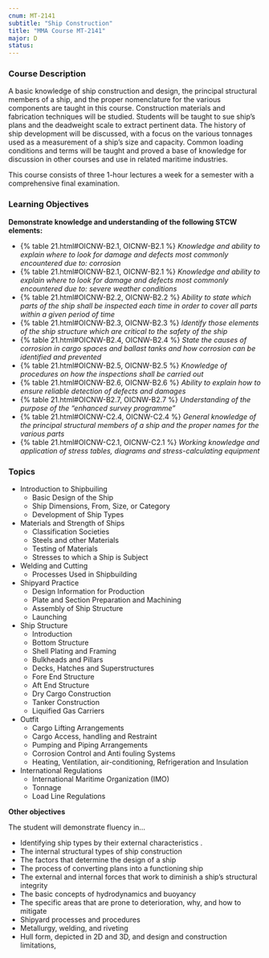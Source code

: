 ```yaml
---
cnum: MT-2141
subtitle: "Ship Construction"
title: "MMA Course MT-2141"
major: D
status: 
---
```


### Course Description

A basic knowledge of ship construction and design, the principal structural members of a ship, and the proper nomenclature for the various components are taught in this course. Construction materials and fabrication techniques will be studied. Students will be taught to sue ship’s plans and the deadweight scale to extract pertinent data. The history of ship development will be discussed, with a focus on the various tonnages used as a measurement of a ship’s size and capacity. Common loading conditions and terms will be taught and proved a base of knowledge for discussion in other courses and use in related maritime industries.

This course consists of three 1-hour lectures a week for a semester with a comprehensive final examination.


### Learning Objectives

**Demonstrate knowledge and understanding of the following STCW elements:**

* {% table 21.html#OICNW-B2.1, OICNW-B2.1 %} *Knowledge and ability to explain where to look for damage and defects most commonly encountered due to: corrosion*
* {% table 21.html#OICNW-B2.1, OICNW-B2.1 %} *Knowledge and ability to explain where to look for damage and defects most commonly encountered due to: severe weather conditions*
* {% table 21.html#OICNW-B2.2, OICNW-B2.2 %} *Ability to state which parts of the ship shall be inspected each time in order to cover all parts within a given period of time*
* {% table 21.html#OICNW-B2.3, OICNW-B2.3 %} *Identify those elements of the ship structure which are critical to the safety of the ship*
* {% table 21.html#OICNW-B2.4, OICNW-B2.4 %} *State the causes of corrosion in cargo spaces and ballast tanks and how corrosion can be identified and prevented*
* {% table 21.html#OICNW-B2.5, OICNW-B2.5 %} *Knowledge of procedures on how the inspections shall be carried out*
* {% table 21.html#OICNW-B2.6, OICNW-B2.6 %} *Ability to explain how to ensure reliable detection of defects and damages*
* {% table 21.html#OICNW-B2.7, OICNW-B2.7 %} *Understanding of the purpose of the “enhanced survey programme”*
* {% table 21.html#OICNW-C2.4, OICNW-C2.4 %} *General knowledge of the principal structural members of a ship and the proper names for the various parts*
* {% table 21.html#OICNW-C2.1, OICNW-C2.1 %} *Working knowledge and application of stress tables, diagrams and stress-calculating equipment*


### Topics

* Introduction to Shipbuiling
	* Basic Design of the Ship
	* Ship Dimensions, From, Size, or Category
	* Development of Ship Types
* Materials and Strength of Ships
	* Classification Societies
	* Steels and other Materials
	* Testing of Materials
	* Stresses to which a Ship is Subject
* Welding and Cutting
	* Processes Used in Shipbuilding
* Shipyard Practice
	* Design Information for Production
	* Plate and Section Preparation and Machining
	* Assembly of Ship Structure
	* Launching
* Ship Structure
	* Introduction
	* Bottom Structure
	* Shell Plating and Framing
	* Bulkheads and Pillars
	* Decks, Hatches and Superstructures
	* Fore End Structure
	* Aft End Structure
	* Dry Cargo Construction
	* Tanker Construction
	* Liquified Gas Carriers
* Outfit
	* Cargo Lifting Arrangements
	* Cargo Access, handling and Restraint
	* Pumping and Piping Arrangements
	* Corrosion Control and Anti fouling Systems
	* Heating, Ventilation, air-conditioning, Refrigeration and Insulation
* International Regulations	
	* International Maritime Organization (IMO)
	* Tonnage
	* Load Line Regulations


**Other objectives**

The student will demonstrate fluency in…
 
*  Identifying ship types by their external characteristics .
*  The internal structural types of ship construction
*  The factors that determine the design of a ship
*  The process of converting plans into a functioning ship
*  The external and internal forces that work to diminish a ship’s structural integrity
*  The basic concepts of hydrodynamics and buoyancy
*  The specific areas that are prone to deterioration, why, and how  to mitigate
*  Shipyard processes and procedures
*  Metallurgy, welding, and riveting
*  Hull form, depicted in 2D and 3D, and design and construction limitations,



